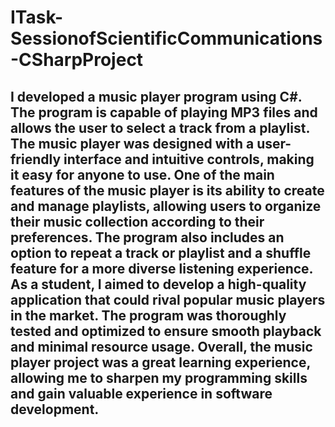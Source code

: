 # ITask-SessionofScientificCommunications-CSharpProject

<h2>
  I developed a music player program using C#. The program is capable of playing MP3 files and allows the user to select a track from a playlist. The music player was designed with a user-friendly interface and intuitive controls, making it easy for anyone to use.
  One of the main features of the music player is its ability to create and manage playlists, allowing users to organize their music collection according to their preferences. The program also includes an option to repeat a track or playlist and a shuffle feature for a more diverse listening experience.
  As a student, I aimed to develop a high-quality application that could rival popular music players in the market. The program was thoroughly tested and optimized to ensure smooth playback and minimal resource usage. Overall, the music player project was a great learning experience, allowing me to sharpen my programming skills and gain valuable experience in software development.</h2>
